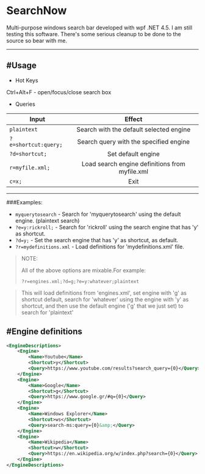 # SearchNow
Multi-purpose windows search bar developed with wpf .NET 4.5.
I am still testing this software.
There's some serious cleanup to be done to the source so bear with me.

---

#Usage
---

+ Hot Keys

Ctrl+Alt+F - open/focus/close search box

+ Queries

|Input                 | Effect                                            |
| -----------------    | :-----------------------------------------------: |
| `plaintext`          | Search with the default selected engine           |
| `?e=shortcut:query;` | Search query with the specified engine            |
| `?d=shortcut;`       | Set default engine                                |
| `r=myfile.xml;`      | Load search engine definitions from myfile.xml    |
| `c=x;`               | Exit                                              |

---
###Examples:
+ `myquerytosearch` - Search for 'myquerytosearch' using the default engine. (plaintext search)
+ `?e=y:rickroll;` - Search for 'rickroll' using the search engine that has 'y' as shortcut.
+ `?d=y;` - Set the search engine that has 'y' as shortcut, as default.
+ `?r=mydefinitions.xml` - Load definitions for 'mydefinitions.xml' file.



>NOTE:
>
>All of the above options are mixable.For example:
>
> `?r=engines.xml;?d=g;?e=y:whatever;plaintext`

>This will load definitions from 'engines.xml', set engine with 'g' as shortcut default,
>search for 'whatever' using the engine with 'y' as shortcut, and then use the default engine
>('g' that we just set) to search for 'plaintext'
 
#Engine definitions
---
```xml
<EngineDescriptions>
	<Engine>
		<Name>Youtube</Name>
		<Shortcut>y</Shortcut>
		<Query>https://www.youtube.com/results?search_query={0}</Query>
	</Engine>
	<Engine>
		<Name>Google</Name>
		<Shortcut>g</Shortcut>
		<Query>https://www.google.gr/#q={0}</Query>
	</Engine>
	<Engine>
		<Name>Windows Explorer</Name>
		<Shortcut>ws</Shortcut>
		<Query>search-ms:query={0}&amp;</Query>
	</Engine>
	<Engine>
		<Name>Wikipedia</Name>
		<Shortcut>w</Shortcut>
		<Query>https://en.wikipedia.org/w/index.php?search={0}</Query>
	</Engine>
</EngineDescriptions>
```